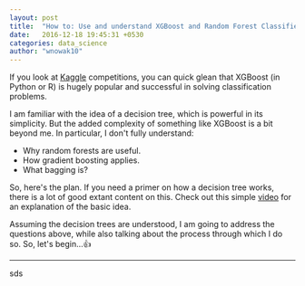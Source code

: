 ```yaml
---
layout: post
title:  "How to: Use and understand XGBoost and Random Forest Classifiers"
date:   2016-12-18 19:45:31 +0530
categories: data_science
author: "wnowak10"
---
```


If you look at [Kaggle](kaggle.com) competitions, you can quick glean that XGBoost (in Python or R) is hugely popular and successful in solving classification problems.

I am familiar with the idea of a decision tree, which is powerful in its simplicity. But the added complexity of something like XGBoost is a bit beyond me. In particular, I don't fully understand:

* Why random forests are useful.
* How gradient boosting applies.
* What bagging is?

So, here's the plan. If you need a primer on how a decision tree works, there is a lot of good extant content on this. Check out this simple [video](https://www.youtube.com/watch?v=eKD5gxPPeY0) for an explanation of the basic idea. 

Assuming the decision trees are understood, I am going to address the questions above, while also talking about the process through which I do so. So, let's begin...:+1:

-----

sds